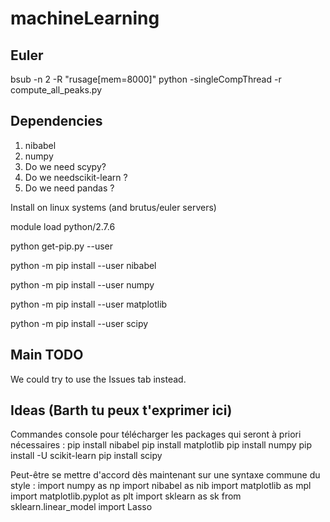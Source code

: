# machineLearning

## Euler
bsub -n 2 -R "rusage[mem=8000]" python -singleCompThread -r compute_all_peaks.py 

## Dependencies

1. nibabel
2. numpy
3. Do we need scypy?
4. Do we needscikit-learn ?
5. Do we need pandas ?

Install on linux systems (and brutus/euler servers)

module load python/2.7.6

python get-pip.py --user

python -m pip install --user nibabel

python -m pip install --user numpy

python -m pip install --user matplotlib

python -m pip install --user scipy



## Main TODO 
We could try to use the Issues tab instead.

## Ideas (Barth tu peux t'exprimer ici)

Commandes console pour télécharger les packages qui seront à priori nécessaires :
pip install nibabel
pip install matplotlib
pip install numpy
pip install -U scikit-learn
pip install scipy

Peut-être se mettre d'accord dès maintenant sur une syntaxe commune du style :
import numpy as np
import nibabel as nib
import matplotlib as mpl
import matplotlib.pyplot as plt
import sklearn as sk
from sklearn.linear_model import Lasso
